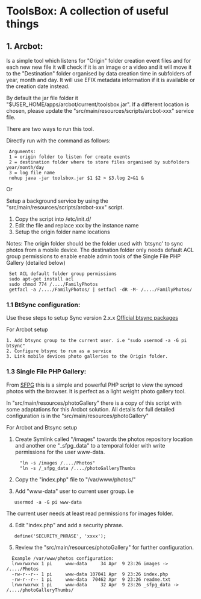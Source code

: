 ToolsBox: A collection of useful things
=======================================

## 1. Arcbot: 

Is a simple tool which listens for "Origin" folder creation event files and for each new new file it will check 
if it is an image or a video and it will move it to the "Destination" folder organised by data creation time
in subfolders of year, month and day. It will use EFIX metadata information if it is available or the creation 
date instead.

By default the jar file folder it "$USER_HOME/apps/arcbot/current/toolsbox.jar". If a different location is chosen, 
please update the "src/main/resources/scripts/arcbot-xxx" service file.

There are two ways to run this tool. 

Directly run with the command as follows:
```
 Arguments:
 1 = origin folder to listen for create events
 2 = destination folder where to store files organised by subfolders year/month/day
 3 = log file name
 nohup java -jar toolsbox.jar $1 $2 > $3.log 2>&1 &
```

Or

Setup a background service by using the "src/main/resources/scripts/arcbot-xxx" script. 

1. Copy the script into /etc/init.d/
2. Edit the file and replace xxx by the instance name 
3. Setup the origin folder name locations

Notes:
The origin folder should be the folder used with 'btsync' to sync photos from a mobile device.
The destination folder only needs default ACL group permissions to enable 
enable admin tools of the Single File PHP Gallery (detailed below)
```
 Set ACL default folder group permissions
 sudo apt-get install acl
 sudo chmod 774 /..../FamilyPhotos
 getfacl -a /..../FamilyPhotos/ | setfacl -dR -M- /..../FamilyPhotos/
```


### 1.1 BtSync configuration:

Use these steps to setup Sync version 2.x.x
[Official btsync packages ](http://blog.bittorrent.com/2016/02/18/official-linux-packages-for-sync-now-available/)

For Arcbot setup
```
1. Add btsync group to the current user. i.e "sudo usermod -a -G pi btsync"
2. Configure btsync to run as a service
3. Link mobile devices photo galleries to the Origin folder.
```


### 1.3 Single File PHP Gallery: 

From [SFPG](http://sye.dk/sfpg/) this is a simple and powerful PHP script to view the synced photos with the browser.
It is perfect as a light weight photo gallery tool.

In "src/main/resources/photoGallery" there is a copy of this script with some adaptations for this Arcbot solution.
All details for full detailed configuration is in the "src/main/resources/photoGallery"
  
For Arcbot and Btsync setup

  1. Create Symlink called "/images" towards the photos repository location and another one "_sfpg_data" 
  to a temporal folder with write permissions for the user www-data.
```  
     "ln -s /images /..../Photos"
     "ln -s /_sfpg_data /..../photoGalleryThumbs
```  
  2. Copy the "index.php" file to "/var/www/photos/"
  
  3. Add "www-data" user to current user group. i.e
```
   usermod -a -G pi www-data
```
  The current user needs at least read permissions for images folder.
  
  4. Edit "index.php" and add a security phrase.
```  
   define('SECURITY_PHRASE', 'xxxx');  
```

  5. Review the "src/main/resources/photoGallery" for further configuration.
```
  Example /var/www/photos configuration:
  lrwxrwxrwx 1 pi     www-data     34 Apr  9 23:26 images -> /..../Photos
  -rw-r--r-- 1 pi     www-data 107041 Apr  9 23:26 index.php
  -rw-r--r-- 1 pi     www-data  70462 Apr  9 23:26 readme.txt
  lrwxrwxrwx 1 pi     www-data     32 Apr  9 23:26 _sfpg_data -> /..../photoGalleryThumbs/
```

